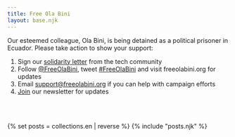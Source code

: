 ```yaml
---
title: Free Ola Bini
layout: base.njk
---
```

Our esteemed colleague, Ola Bini, is being detained as a political prisoner in Ecuador. Please take action to show your support:

1) Sign our <a href="/en/statement">solidarity letter</a> from the tech community
2) Follow <a href="https://twitter.com/FreeOlaBini">@FreeOlaBini</a>, tweet <a href="https://twitter.com/intent/tweet?url=https://freeolabini.org&text=Digital+rights+defender+Ola+Bini+has+been+imprisoned+in+Ecuador.+Please+follow+@FreeOlaBini+%23FreeOlaBini">#FreeOlaBini</a> and visit freeolabini.org for updates
3) Email <a href="mailto:support@freeolabini.org">support&#64;freeolabini.org</a> if you can help with campaign efforts
4) <a href="/en/subscribe">Join</a> our newsletter for updates

<br><br>

{% set posts = collections.en | reverse %}
{% include "posts.njk" %}
